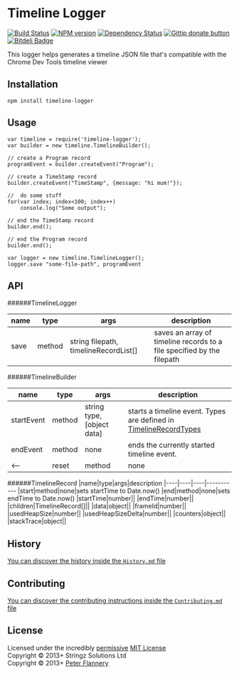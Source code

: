 # Timeline Logger

[![Build Status](https://secure.travis-ci.org/pflannery/timeline-logger.png?branch=master)](http://travis-ci.org/pflannery/timeline-logger "Check this project's build status on TravisCI")
[![NPM version](https://badge.fury.io/js/timeline-logger.png)](https://npmjs.org/package/timeline-logger "View this project on NPM")
[![Dependency Status](https://gemnasium.com/pflannery/timeline-logger.png)](https://gemnasium.com/pflannery/timeline-logger)
[![Gittip donate button](http://img.shields.io/gittip/pflannery.png)](https://www.gittip.com/pflannery/ "Donate weekly to this project using Gittip")
[![Bitdeli Badge](https://d2weczhvl823v0.cloudfront.net/pflannery/timeline-logger/trend.png)](https://bitdeli.com/free "Bitdeli Badge")

This logger helps generates a timeline JSON file that's compatible with the Chrome Dev Tools timeline viewer

## Installation

    npm install timeline-logger

## Usage

    var timeline = require('timeline-logger');
    var builder = new timeline.TimelineBuilder();

    // create a Program record
    programEvent = builder.createEvent("Program");

    // create a TimeStamp record
    builder.createEvent("TimeStamp", {message: "hi mum!"});

    //	do some stuff
    for(var index; index<100; index++)
        console.log("Some output");

    // end the TimeStamp record
    builder.end();

    // end the Program record
    builder.end();
    
    var logger = new timeline.TimelineLogger();
    logger.save "some-file-path", programEvent

## API

######TimelineLogger

|name|type|args|description
|----|----|----|-----------
|save|method|string filepath, timelineRecordList[]|saves an array of timeline records to a file specified by the filepath

######TimelineBuilder

|name|type|args|description
|----|----|----|-----------
|startEvent         |method|string type, [object data]|starts a timeline event. Types are defined in [TimelineRecordTypes](./src/TimelineRecordTypes.coffee)
|endEvent           |method|none|ends the currently started timeline event.
<--|reset           |method|none|resets all events back to no events -->

######TimelineRecord
|name|type|args|description
|----|----|----|-----------
|start|method|none|sets startTime to Date.now()
|end|method|none|sets endTime to Date.now()
|startTime|number||
|endTime|number||
|children|TimelineRecord[]||
|data|object||
|frameId|number||
|usedHeapSize|number||
|usedHeapSizeDelta|number||
|counters|object||
|stackTrace|object||

## History
[You can discover the history inside the `History.md` file](https://github.com/pflannery/timeline-logger/blob/master/History.md#files)

## Contributing
[You can discover the contributing instructions inside the `Contributing.md` file](https://github.com/bevry/timeline-logger/blob/master/Contributing.md#files)

## License
Licensed under the incredibly [permissive](http://en.wikipedia.org/wiki/Permissive_free_software_licence) [MIT License](http://creativecommons.org/licenses/MIT/)
<br/>Copyright &copy; 2013+ Stringz Solutions Ltd
<br/>Copyright &copy; 2013+ [Peter Flannery](http://github.com/pflannery)
